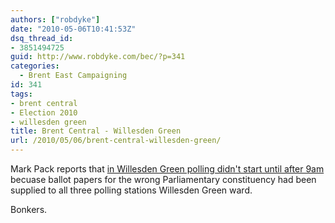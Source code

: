 ```yaml
---
authors: ["robdyke"]
date: "2010-05-06T10:41:53Z"
dsq_thread_id:
- 3851494725
guid: http://www.robdyke.com/bec/?p=341
categories:
  - Brent East Campaigning
id: 341
tags:
- brent central
- Election 2010
- willesden green
title: Brent Central - Willesden Green
url: /2010/05/06/brent-central-willesden-green/
---
```

Mark Pack reports that [in Willesden Green polling didn't start until after 9am](http://www.libdemvoice.org/brent-central-ballot-papers-19331.html) becuase ballot papers for the wrong Parliamentary constituency had been supplied to all three polling stations Willesden Green ward.

Bonkers.